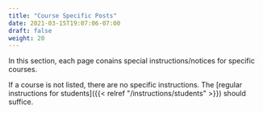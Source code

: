 ```yaml
---
title: "Course Specific Posts"
date: 2021-03-15T19:07:06-07:00
draft: false
weight: 20
---
```


In this section, each page conains special instructions/notices for specific courses.

If a course is not listed, there are no specific instructions.
The [regular instructions for students]({{< relref "/instructions/students" >}}) should suffice.
